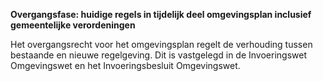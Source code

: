 **Overgangsfase: huidige regels in tijdelijk deel omgevingsplan inclusief
gemeentelijke verordeningen**

Het overgangsrecht voor het omgevingsplan regelt de verhouding tussen bestaande
en nieuwe regelgeving. Dit is vastgelegd in de Invoeringswet Omgevingswet en het
Invoeringsbesluit Omgevingswet.
